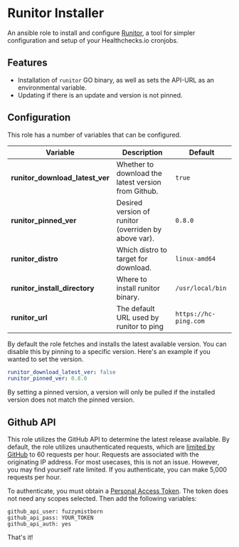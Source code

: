 # Runitor Installer

An ansible role to install and configure [Runitor](https://github.com/bdd/runitor), a tool for simpler configuration and setup of your Healthchecks.io cronjobs.

## Features

- Installation of `runitor` GO binary, as well as sets the API-URL as an environmental variable.
- Updating if there is an update and version is not pinned.

## Configuration

This role has a number of variables that can be configured.

| Variable                            | Description                                              | Default           |
| ----------------------------------- | -------------------------------------------------------- | ----------------- |
| **runitor_download_latest_ver**     | Whether to download the latest version from Github.      | `true`
| **runitor_pinned_ver**              | Desired version of runitor (overriden by above var).     | `0.8.0`
| **runitor_distro**                  | Which distro to target for download.                     | `linux-amd64`
| **runitor_install_directory**       | Where to install runitor binary.                         | `/usr/local/bin`
| **runitor_url**                     | The default URL used by runitor to ping                  | `https://hc-ping.com`

By default the role fetches and installs the latest available version.  You can disable this by pinning to a specific version.  Here's an example if you wanted to set the version.

```yaml
runitor_download_latest_ver: false
runitor_pinned_ver: 0.8.0
```
By setting a pinned version, a version will only be pulled if the installed version does not match the pinned version.

## Github API

This role utilizes the GitHub API to determine the latest release available.  By default, the role utilizes unauthenticated requests, which are [limited by GitHub](https://docs.github.com/en/rest/overview/resources-in-the-rest-api#rate-limiting) to 60 requests per hour.  Requests are associated with the originating IP address.  For most usecases, this is not an issue.  However, you may find yourself rate limited.  If you authenticate, you can make 5,000 requests per hour.

To authenticate, you must obtain a [Personal Access Token](https://github.com/settings/tokens/new).  The token does not need any scopes selected.  Then add the following variables:

```
github_api_user: fuzzymistborn
github_api_pass: YOUR_TOKEN
github_api_auth: yes
```

That's it!